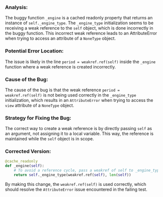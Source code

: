### Analysis:
The buggy function `_engine` is a cached readonly property that returns an instance of `self._engine_type`. The `_engine_type` initialization seems to be receiving a weak reference to the `self` object, which is done incorrectly in the buggy function. This incorrect weak reference leads to an AttributeError when trying to access an attribute of a `NoneType` object.

### Potential Error Location:
The issue is likely in the line `period = weakref.ref(self)` inside the `_engine` function where a weak reference is created incorrectly.

### Cause of the Bug:
The cause of the bug is that the weak reference `period = weakref.ref(self)` is not being used correctly in the `_engine_type` initialization, which results in an `AttributeError` when trying to access the `view` attribute of a `NoneType` object.

### Strategy for Fixing the Bug:
The correct way to create a weak reference is by directly passing `self` as an argument, not assigning it to a local variable. This way, the reference is maintained while the `self` object is in scope. 

### Corrected Version:
```python
@cache_readonly
def _engine(self):
    # To avoid a reference cycle, pass a weakref of self to _engine_type.
    return self._engine_type(weakref.ref(self), len(self))
``` 

By making this change, the `weakref.ref(self)` is used correctly, which should resolve the `AttributeError` issue encountered in the failing test.